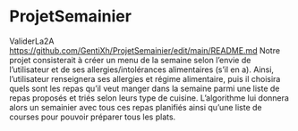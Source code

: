 # ProjetSemainier
ValiderLa2A https://github.com/GentiXh/ProjetSemainier/edit/main/README.md
Notre projet consisterait à créer un menu de la semaine selon l’envie de l’utilisateur et de ses allergies/intolérances alimentaires (s’il en a).
Ainsi, l’utilisateur renseignera ses allergies et régime alimentaire, puis il choisira quels sont les repas qu’il veut manger dans la semaine parmi une liste de repas proposés et triés selon leurs type de cuisine. L’algorithme lui donnera alors un semainier avec tous ces repas planifiés ainsi qu’une liste de courses pour pouvoir préparer tous les plats.
